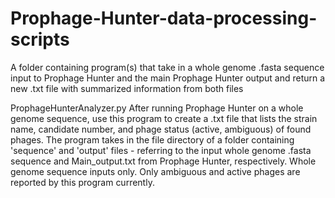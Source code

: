 # Prophage-Hunter-data-processing-scripts
A folder containing program(s) that take in a whole genome .fasta sequence input to Prophage Hunter and the main Prophage Hunter output and return a new .txt file with summarized information from both files

ProphageHunterAnalyzer.py
After running Prophage Hunter on a whole genome sequence, use this program to create a .txt file that lists the strain name, candidate number, and phage status (active, ambiguous) of found phages. The program takes in the file directory of a folder containing 'sequence' and 'output' files - referring to the input whole genome .fasta sequence and Main_output.txt from Prophage Hunter, respectively. Whole genome sequence inputs only. Only ambiguous and active phages are reported by this program currently. 

